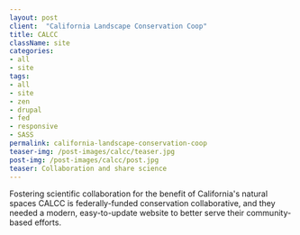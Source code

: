 ```yaml
---
layout: post
client:  "California Landscape Conservation Coop"
title: CALCC
className: site
categories: 
- all
- site
tags:
- all
- site
- zen
- drupal
- fed
- responsive
- SASS
permalink: california-landscape-conservation-coop
teaser-img: /post-images/calcc/teaser.jpg
post-img: /post-images/calcc/post.jpg
teaser: Collaboration and share science 
---
```

Fostering scientific collaboration for the benefit of California's natural spaces CALCC is federally-funded conservation collaborative, and they needed a modern, easy-to-update website to better serve their community-based efforts.